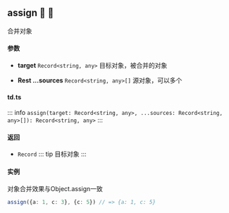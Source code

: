 ## assign :tada: :100: 
合并对象
#### 参数 
- **target** `Record<string, any>` 目标对象，被合并的对象
 
- **Rest ...sources** `Record<string, any>[]` 源对象，可以多个
 
#### td.ts
::: info
`assign(target: Record<string, any>, ...sources: Record<string, any>[]): Record<string, any>`
:::
#### 返回 
- `Record` 
::: tip
目标对象
:::
#### 实例 
对象合并效果与Object.assign一致


```ts
assign({a: 1, c: 3}, {c: 5}) // => {a: 1, c: 5}
```
